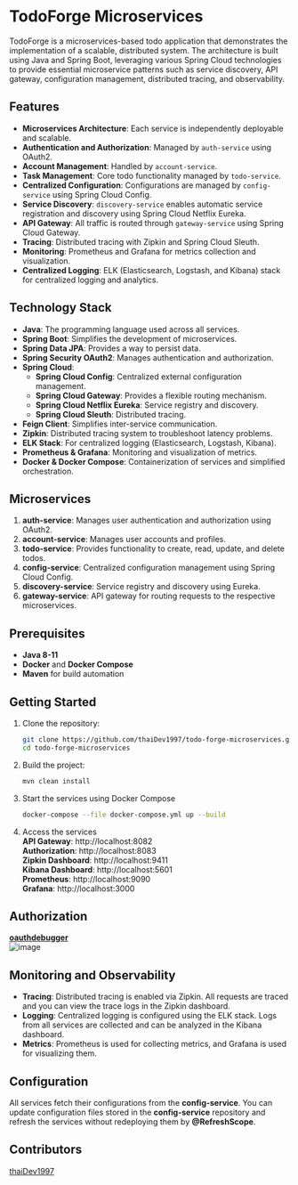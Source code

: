 # TodoForge Microservices

TodoForge is a microservices-based todo application that demonstrates the implementation of a scalable, distributed system. The architecture is built using Java and Spring Boot, leveraging various Spring Cloud technologies to provide essential microservice patterns such as service discovery, API gateway, configuration management, distributed tracing, and observability.

## Features
- **Microservices Architecture**: Each service is independently deployable and scalable.
- **Authentication and Authorization**: Managed by `auth-service` using OAuth2.
- **Account Management**: Handled by `account-service`.
- **Task Management**: Core todo functionality managed by `todo-service`.
- **Centralized Configuration**: Configurations are managed by `config-service` using Spring Cloud Config.
- **Service Discovery**: `discovery-service` enables automatic service registration and discovery using Spring Cloud Netflix Eureka.
- **API Gateway**: All traffic is routed through `gateway-service` using Spring Cloud Gateway.
- **Tracing**: Distributed tracing with Zipkin and Spring Cloud Sleuth.
- **Monitoring**: Prometheus and Grafana for metrics collection and visualization.
- **Centralized Logging**: ELK (Elasticsearch, Logstash, and Kibana) stack for centralized logging and analytics.

## Technology Stack

- **Java**: The programming language used across all services.
- **Spring Boot**: Simplifies the development of microservices.
- **Spring Data JPA**: Provides a way to persist data.
- **Spring Security OAuth2**: Manages authentication and authorization.
- **Spring Cloud**: 
  - **Spring Cloud Config**: Centralized external configuration management.
  - **Spring Cloud Gateway**: Provides a flexible routing mechanism.
  - **Spring Cloud Netflix Eureka**: Service registry and discovery.
  - **Spring Cloud Sleuth**: Distributed tracing.
- **Feign Client**: Simplifies inter-service communication.
- **Zipkin**: Distributed tracing system to troubleshoot latency problems.
- **ELK Stack**: For centralized logging (Elasticsearch, Logstash, Kibana).
- **Prometheus & Grafana**: Monitoring and visualization of metrics.
- **Docker & Docker Compose**: Containerization of services and simplified orchestration.

## Microservices

1. **auth-service**: Manages user authentication and authorization using OAuth2.
2. **account-service**: Manages user accounts and profiles.
3. **todo-service**: Provides functionality to create, read, update, and delete todos.
4. **config-service**: Centralized configuration management using Spring Cloud Config.
5. **discovery-service**: Service registry and discovery using Eureka.
6. **gateway-service**: API gateway for routing requests to the respective microservices.

## Prerequisites

- **Java 8-11**
- **Docker** and **Docker Compose**
- **Maven** for build automation

## Getting Started

1. Clone the repository:

   ```bash
   git clone https://github.com/thaiDev1997/todo-forge-microservices.git
   cd todo-forge-microservices
2. Build the project:
   ```bash
   mvn clean install
3. Start the services using Docker Compose
   ```bash
   docker-compose --file docker-compose.yml up --build
4. Access the services
 <br />**API Gateway**: http://localhost:8082
 <br />**Authorization**: http://localhost:8083
 <br />**Zipkin Dashboard**: http://localhost:9411
 <br />**Kibana Dashboard**: http://localhost:5601
 <br />**Prometheus**: http://localhost:9090
 <br />**Grafana**: http://localhost:3000

## Authorization
**[oauthdebugger](https://oauthdebugger.com/)**
<br />![image](https://github.com/user-attachments/assets/7e99a89d-b9da-4c4b-ab95-52d0c87eb3d4)


## Monitoring and Observability
- **Tracing**: Distributed tracing is enabled via Zipkin. All requests are traced and you can view the trace logs in the Zipkin dashboard.
- **Logging**: Centralized logging is configured using the ELK stack. Logs from all services are collected and can be analyzed in the Kibana dashboard.
- **Metrics**: Prometheus is used for collecting metrics, and Grafana is used for visualizing them.

## Configuration
All services fetch their configurations from the **config-service**. You can update configuration files stored in the **config-service** repository and refresh the services without redeploying them by **@RefreshScope**.

## Contributors
[thaiDev1997](https://github.com/thaiDev1997)
